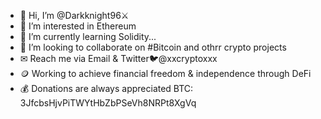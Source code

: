 - 👋 Hi, I’m @Darkknight96⚔
- 👀 I’m interested in Ethereum
- 🌱 I’m currently learning Solidity...
- 👥 I’m looking to collaborate on #Bitcoin and othrr crypto projects
- ✉ Reach me via Email & Twitter🐦@xxcryptoxxx
- 🪙 Working to achieve financial freedom & independence through DeFi
- 💰 Donations are always appreciated BTC: 3JfcbsHjvPiTWYtHbZbPSeVh8NRPt8XgVq

<!---
Darkknight96/Darkknight96 is a ✨ special ✨ repository because its `README.md` (this file) appears on your GitHub profile.
You can click the Preview link to take a look at your changes.
--->
